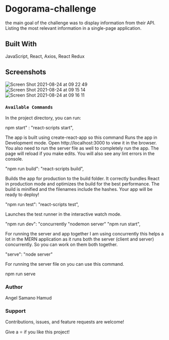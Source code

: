 # Dogorama-challenge

the main goal of the challenge was to display information from their API. Listing the most relevant information in a single-page application.

## Built With

JavaScript,
React,
Axios,
React Redux

## Screenshots

![Screen Shot 2021-08-24 at 09 22 49](https://user-images.githubusercontent.com/69522224/130574440-08722ff2-e970-4f8f-bdab-343796704c25.png)
![Screen Shot 2021-08-24 at 09 15 14](https://user-images.githubusercontent.com/69522224/130573594-0b3e266c-27a3-4949-ada7-1c3bfe66dfd2.png)
![Screen Shot 2021-08-24 at 09 16 11](https://user-images.githubusercontent.com/69522224/130573625-5530e94a-23a4-4d30-aac4-7151669c82ca.png)

### `Available Commands`

In the project directory, you can run:

npm start" : "react-scripts start",

The app is built using create-react-app so this command Runs the app in Development mode. Open http://localhost:3000 to view it in the browser. You also need to run the server file as well to completely run the app. The page will reload if you make edits. You will also see any lint errors in the console.

"npm run build": "react-scripts build",

Builds the app for production to the build folder. It correctly bundles React in production mode and optimizes the build for the best performance. The build is minified and the filenames include the hashes. Your app will be ready to deploy!

"npm run test": "react-scripts test",

Launches the test runner in the interactive watch mode.

"npm run dev": "concurrently "nodemon server" "npm run start",

For running the server and app together I am using concurrently this helps a lot in the MERN application as it runs both the server (client and server) concurrently. So you can work on them both together.

"serve": "node server"

For running the server file on you can use this command.

npm run serve

### Author 

Angel Samano Hamud 

### Support 

Contributions, issues, and feature requests are welcome!

Give a ⭐️ if you like this project!

